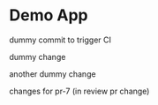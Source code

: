 # Demo App

dummy commit to trigger CI

dummy change

another dummy change

changes for pr-7 (in review pr change)

